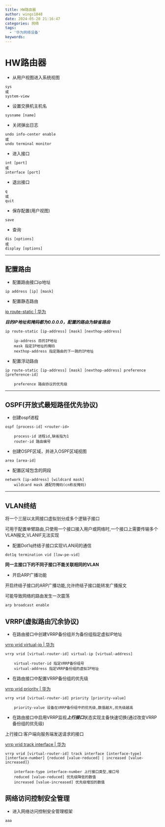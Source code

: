 ```yaml
---
title: HW路由器
author: wings1848
date: 2024-05-20 21:16:47
categories: 网络
tags: 
  - '华为网络设备'
keywords:
---
```

# HW路由器

+ 从用户视图进入系统视图
```
sys
或
system-view
```

+ 设置交换机主机名
```
sysname [name]
```

+ 关闭弹出日志
```
undo info-center enable
或
undo terminal monitor
```

+ 进入接口
```
int [port]
或
interface [port]
```

+ 退出接口
```
q
或
quit
```

+ 保存配置(用户视图)
```
save
```

+ 查询
```
dis [options]
或
display [options]
```

---

## 配置路由

+ 配置路由接口ip地址
```
ip address [ip] [mask]
```

+ 配置静态路由

[ip route-static | 华为](https://support.huawei.com/enterprise/zh/doc/EDOC1100064377/ac7caed7)

***目的IP地址和掩码都为0.0.0.0，配置的路由为缺省路由***

```
ip route-static [ip-address] [mask] [nexthop-address]

	ip-address 目的IP地址
	mask 指定IP地址的掩码
	nexthop-address 指定路由的下一跳的IP地址
```

+ 配置浮动路由
```
ip route-static [ip-address] [mask] [nexthop-address] preference [preference-id]

	preference 路由协议的优先级
```

---

## OSPF(开放式最短路径优先协议)
+ 创建ospf进程
```
ospf [process-id] <router-id>

	process-id 进程id,缺省指为1
	router-id 路由编号
```

+  创建OSPF区域，并进入OSPF区域视图
```
area [area-id]
```

+ 配置区域包含的网段
```
network [ip-address] [wildcard mask]
	wildcard mask 通配符掩码(cn称反掩码)
```

---

## VLAN终结

将一个三层以太网接口虚拟划分成多个逻辑子接口

可用于配置单臂路由,只使用一个接口接入用户或网络时,一个接口上需要传输多个VLAN报文,VLANIF无法实现

+ 配置Dot1q终结子接口实现VLAN间的通信
```
dot1q termination vid [low-pe-vid]
```
**同一主接口下的不同子接口不能关联相同的VLAN**

+ 开启ARP广播功能

开启终结子接口的ARP广播功能,允许终结子接口能转发广播报文

可能导致网络的路由发生一次震荡

```
arp broadcast enable
```

## VRRP(虚拟路由冗余协议)

+ 在路由接口中创建VRRP备份组并为备份组指定虚拟IP地址

[vrrp vrid virtual-ip | 华为](https://support.huawei.com/enterprise/zh/doc/EDOC1100096315/95be2af1)
```
vrrp vrid [virtual-router-id] virtual-ip [virtual-address]

	virtual-router-id 指定VRRP备份组号
	virtual-address 指定VRRP备份组的虚拟IP地址
```

+ 在路由接口中配置VRRP备份组的优先级

[vrrp vrid priority | 华为](https://support.huawei.com/enterprise/zh/doc/EDOC1000128396/7eaf2d8a)
```
vrrp vrid [virtual-router-id] priority [priority-value]

	priority-value 设备在VRRP备份组中的优先级,数值越大,优先级越高
```

+ 在路由接口中启用VRRP监视***上行接口***状态实现主备快速切换(通过改变VRRP备份组的优先级)

上行接口:客户端向服务端发送请求的接口

[vrrp vrid track interface | 华为](https://support.huawei.com/enterprise/zh/doc/EDOC1100241872/da21b06d)
```
vrrp vrid [virtual-router-id] track interface [interface-type] [interface-number] {reduced [value-reduced] | increased [value-increased]}

	interface-type interface-number 上行接口类型,接口号
	reduced [value-reduced] 优先级降低的数值
	increased [value-increased] 优先级增加的数值
```

## 网络访问控制安全管理

+ 进入网络访问控制安全管理框架
```
aaa
```
